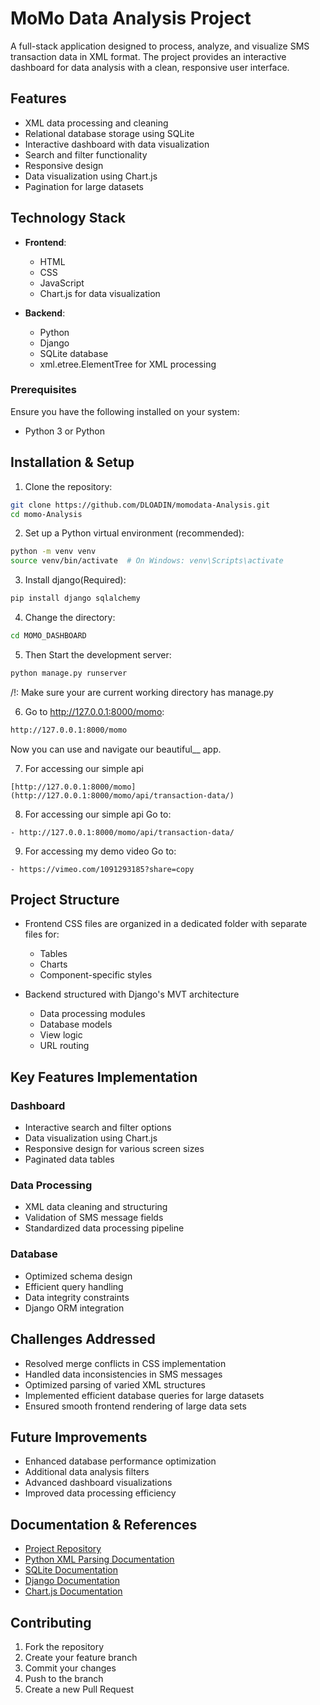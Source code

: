 # MoMo Data Analysis Project
A full-stack application designed to process, analyze, and visualize SMS transaction data in XML format. The project provides an interactive dashboard for data analysis with a clean, responsive user interface.

## Features

- XML data processing and cleaning
- Relational database storage using SQLite
- Interactive dashboard with data visualization
- Search and filter functionality
- Responsive design
- Data visualization using Chart.js
- Pagination for large datasets

## Technology Stack

- **Frontend**:
  - HTML
  - CSS
  - JavaScript
  - Chart.js for data visualization

- **Backend**:
  - Python
  - Django
  - SQLite database
  - xml.etree.ElementTree for XML processing

### Prerequisites
Ensure you have the following installed on your system:
- Python 3 or Python

## Installation & Setup
1. Clone the repository:
```bash
git clone https://github.com/DLOADIN/momodata-Analysis.git
cd momo-Analysis
```

2. Set up a Python virtual environment (recommended):
```bash
python -m venv venv
source venv/bin/activate  # On Windows: venv\Scripts\activate
```

3. Install django(Required):
```bash
pip install django sqlalchemy
```

4. Change the directory:
```bash terminal
cd MOMO_DASHBOARD
```

5. Then Start the development server:
```bash terminal
python manage.py runserver
```
/!\: Make sure your are current working directory has manage.py

6. Go to http://127.0.0.1:8000/momo:
  ``` bash terminal
  http://127.0.0.1:8000/momo
  ```
   Now you can use and navigate our beautiful\_\_ app.

7. For accessing our simple api
```
[http://127.0.0.1:8000/momo](http://127.0.0.1:8000/momo/api/transaction-data/)
```

8. For accessing our simple api
Go to:
```
- http://127.0.0.1:8000/momo/api/transaction-data/
```

9. For accessing my demo video
Go to:
```
- https://vimeo.com/1091293185?share=copy
```

## Project Structure

- Frontend CSS files are organized in a dedicated folder with separate files for:
  - Tables
  - Charts
  - Component-specific styles


- Backend structured with Django's MVT architecture
  - Data processing modules
  - Database models
  - View logic
  - URL routing

## Key Features Implementation

### Dashboard

- Interactive search and filter options
- Data visualization using Chart.js
- Responsive design for various screen sizes
- Paginated data tables

### Data Processing

- XML data cleaning and structuring
- Validation of SMS message fields
- Standardized data processing pipeline

### Database

- Optimized schema design
- Efficient query handling
- Data integrity constraints
- Django ORM integration

## Challenges Addressed

- Resolved merge conflicts in CSS implementation
- Handled data inconsistencies in SMS messages
- Optimized parsing of varied XML structures
- Implemented efficient database queries for large datasets
- Ensured smooth frontend rendering of large data sets

## Future Improvements

- Enhanced database performance optimization
- Additional data analysis filters
- Advanced dashboard visualizations
- Improved data processing efficiency

## Documentation & References

- [Project Repository](https://github.com/DLOADIN/momodata-analysis)
- [Python XML Parsing Documentation](https://docs.python.org/3/library/xml.etree.elementtree.html)
- [SQLite Documentation](https://www.sqlite.org/docs.html)
- [Django Documentation](https://docs.djangoproject.com/)
- [Chart.js Documentation](https://www.chartjs.org/)

## Contributing

1. Fork the repository
2. Create your feature branch
3. Commit your changes
4. Push to the branch
5. Create a new Pull Request